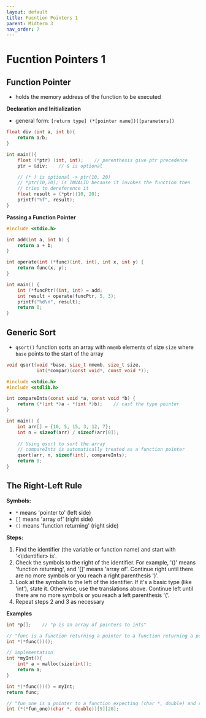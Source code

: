 ```yaml
---
layout: default
title: Fucntion Pointers 1
parent: Midterm 3
nav_order: 7
---
```

# Fucntion Pointers 1
## Function Pointer
- holds the memory address of the function to be executed

**Declaration and Initialization**
- general form: `[return type] (*[pointer name])([parameters])`

```C
float div (int a, int b){
	return a/b;
}

int main(){
	float (*ptr) (int, int);    // parenthesis give ptr precedence
	ptr = &div;    // & is optional

	// (* ) is optional -> ptr(10, 20)
	// *ptr(10,20); is INVALID because it invokes the function then
	// tries to dereference it
	float result = (*ptr)(10, 20);
	printf("%f", result);
}
```

**Passing a Function Pointer**

```C
#include <stdio.h>

int add(int a, int b) {
	return a + b;
}

int operate(int (*func)(int, int), int x, int y) {
	return func(x, y);
}

int main() {
	int (*funcPtr)(int, int) = add;
	int result = operate(funcPtr, 5, 3);
	printf("%d\n", result);
	return 0;
}
```

## Generic Sort
- `qsort()` function sorts an array with `nmemb` elements of size `size` where `base` points to the start of the array

```C
void qsort(void *base, size_t nmemb, size_t size,
		   int(*compar)(const void*, const void *)); 
```


```C
#include <stdio.h>
#include <stdlib.h>

int compareInts(const void *a, const void *b) {
	return (*(int *)a - *(int *)b);    // cast the type pointer
}

int main() {
	int arr[] = {10, 5, 15, 3, 12, 7};
	int n = sizeof(arr) / sizeof(arr[0]); 
	
	// Using qsort to sort the array
	// compareInts is automatically treated as a function pointer
	qsort(arr, n, sizeof(int), compareInts);
	return 0;
}
```

## The Right-Left Rule
**Symbols:**
- `*` means 'pointer to' (left side)
- `[]` means 'array of' (right side)
- `()` means 'function returning' (right side)

**Steps:**
1. Find the identifier (the variable or function name) and start with ‘<\identifier> is'.
2. Check the symbols to the right of the identifier. For example, '()' means 'function returning', and '[]' means 'array of'. Continue right until there are no more symbols or you reach a right parenthesis ')'.
3. Look at the symbols to the left of the identifier. If it's a basic type (like 'int'), state it. Otherwise, use the translations above. Continue left until there are no more symbols or you reach a left parenthesis '(‘. 
4. Repeat steps 2 and 3 as necessary

**Examples**

```C
int *p[];    // "p is an array of pointers to ints"

// "func is a function returning a pointer to a function returning a pointer to an int"
int *(*func())();

// implementation
int *myInt(){
	int* a = malloc(size(int));
	return a;
}

int *(*func())() = myInt;
return func;

// "fun_one is a pointer to a function expecting (char *, double) and returning pointer to array (size 9) of array (size 20) of int"
int (*(*fun_one)(char *, double))[9][20];

```
